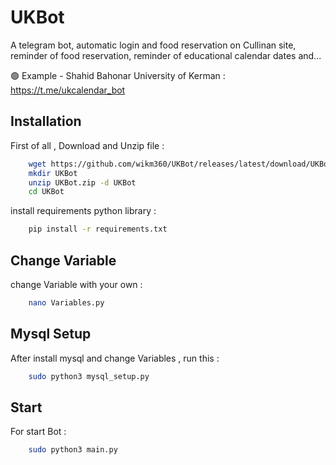 
# UKBot

A telegram bot, automatic login and food reservation on Cullinan site, reminder of food reservation, reminder of educational calendar dates and...


🟢 Example - Shahid Bahonar University of Kerman : https://t.me/ukcalendar_bot


## Installation


First of all , Download and Unzip file :

```bash
    wget https://github.com/wikm360/UKBot/releases/latest/download/UKBot.zip
    mkdir UKBot
    unzip UKBot.zip -d UKBot
    cd UKBot
```

install requirements python library :

```bash
    pip install -r requirements.txt

```

## Change Variable 

change Variable with your own :


```bash
    nano Variables.py

```


## Mysql Setup 

After install mysql and change Variables , run this :


```bash
    sudo python3 mysql_setup.py

```



## Start

For start Bot :


```bash
    sudo python3 main.py

```

